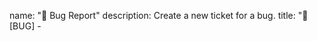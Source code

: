name: "🐛 Bug Report"
description: Create a new ticket for a bug.
title: "🐛 [BUG] - <title>"
labels: [
  "bug"
]
body:
  - type: textarea
    id: description
    attributes:
      label: "Description"
      description: Please enter an explicit description of your issue
      placeholder: Short and explicit description of your incident...
    validations:
      required: true
  - type: textarea
    id: reprod
    attributes:
      label: "Reproduction steps"
      description: Please enter an explicit description of your issue
      value: |
        1. Running version ...
        2. Step 1
        3. Step 2 
        4. See error
      render: bash
    validations:
      required: true
  - type: textarea
    id: screenshot
    attributes:
      label: "Screenshots"
      description: If applicable, add screenshots to help explain your problem.
      value: |
        ![DESCRIPTION](LINK.png)
      render: bash
    validations:
      required: false
  - type: textarea
    id: logs
    attributes:
      label: "Logs"
      description: Please copy and paste any relevant log output. This will be automatically formatted into code, so no need for backticks.
      render: bash
    validations:
      required: false